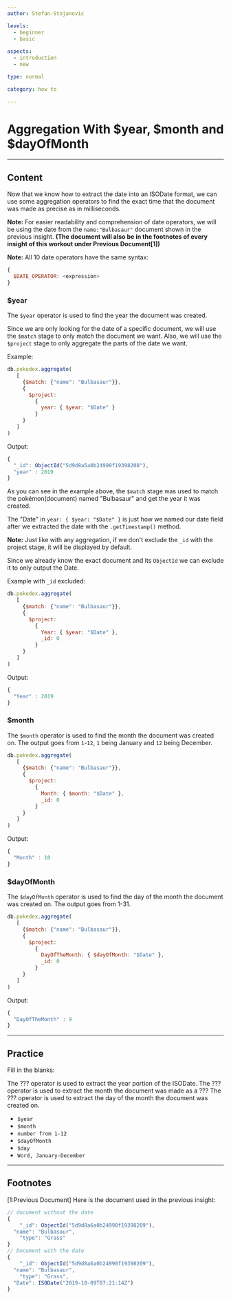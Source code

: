 ```yaml
---
author: Stefan-Stojanovic

levels:
  - beginner
  - basic
  
aspects:
  - introduction
  - new

type: normal

category: how to

---
```


# Aggregation With $year, $month and $dayOfMonth

---
## Content

Now that we know how to extract the date into an ISODate format, we can use some aggregation operators to find the exact time that the document was made as precise as in milliseconds.

**Note:** For easier readability and comprehension of date operators, we will be using the date from the `name:"Bulbasaur"` document shown in the previous insight. **(The document will also be in the footnotes of every insight of this workout under Previous Document[1])**

**Note:** All 10 date operators have the same syntax:

```js
{
  $DATE_OPERATOR: <expression>
}
```

### $year

The `$year` operator is used to find the year the document was created.

Since we are only looking for the date of a specific document, we will use the `$match` stage to only match the document we want. Also, we will use the `$project` stage to only aggregate the parts of the date we want.

Example:
```javascript
db.pokedex.aggregate(
   [
     {$match: {"name": "Bulbasaur"}},
     {
       $project:
         {
           year: { $year: "$Date" }
         }
     }
   ]
)
```
Output:
```javascript
{
  "_id": ObjectId("5d9d8a5a0b24990f19398208"),
  "year" : 2019
}
```

As you can see in the example above, the `$match` stage was used to match the pokémon(document) named "Bulbasaur" and get the year it was created.

The "Date" in `year: { $year: "$Date" }` is just how we named our date field after we extracted the date with the `.getTimestamp()` method.

**Note:** Just like with any aggregation, if we don't exclude the `_id` with the project stage, it will be displayed by default.

Since we already know the exact document and its `ObjectId` we can exclude it to only output the Date.

Example with `_id` excluded:
```javascript
db.pokedex.aggregate(
   [
     {$match: {"name": "Bulbasaur"}},
     {
       $project:
         {
           Year: { $year: "$Date" },
           _id: 0
         }
     }
   ]
)
```
Output:
```javascript
{
  "Year" : 2019
}
```

### $month

The `$month` operator is used to find the month the document was created on. The output goes from `1`-`12`, `1` being January and `12` being December.

```js
db.pokedex.aggregate(
   [
     {$match: {"name": "Bulbasaur"}},
     {
       $project:
         {
           Month: { $month: "$Date" },
           _id: 0
         }
     }
   ]
)
```

Output:
```javascript
{
  "Month" : 10
}
```
### $dayOfMonth

The `$dayOfMonth` operator is used to find the day of the month the document was created on. The output goes from 1-31.

```js
db.pokedex.aggregate(
   [
     {$match: {"name": "Bulbasaur"}},
     {
       $project:
         {
           DayOfTheMonth: { $dayOfMonth: "$Date" },
           _id: 0
         }
     }
   ]
)
```

Output:
```javascript
{
  "DayOfTheMonth" : 9
}
```

---
## Practice
Fill in the blanks:

The ??? operator is used to extract the year portion of the ISODate.
The ??? operator is used to extract the month the document was made as a ???
The ??? operator is used to extract the day of the month the document was created on.

* `$year`
* `$month`
* `number from 1-12`
* `$dayOfMonth`
* `$day`
* `Word, January-December`

---
## Footnotes

[1:Previous Document]
Here is the document used in the previous insight:
```javascript
// document without the date
{ 
	"_id": ObjectId("5d9d8a6a0b24990f19398209"),
  "name": "Bulbasaur",
	"type": "Grass"
}
// Document with the date
{ 
	"_id": ObjectId("5d9d8a6a0b24990f19398209"),
  "name": "Bulbasaur",
	"type": "Grass",
  "Date": ISODate("2019-10-09T07:21:14Z")
}
```
